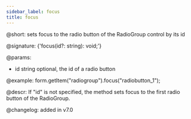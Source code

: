 ```yaml
---
sidebar_label: focus
title: focus
---          
```


@short: sets focus to the radio button of the RadioGroup control by its id

@signature: {'focus(id?: string): void;'}

@params:
- id    string  optional, the id of a radio button 

@example:
form.getItem("radiogroup").focus("radiobutton_1");


@descr:
If "id" is not specified, the method sets focus to the first radio button of the RadioGroup.

@changelog: added in v7.0
